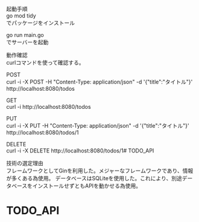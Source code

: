起動手順  
go mod tidy  
でパッケージをインストール
  
go run main.go  
でサーバーを起動

動作確認  
curlコマンドを使って確認する。  

POST  
curl -i -X POST -H "Content-Type: application/json" -d '{"title":"タイトル"}' http://localhost:8080/todos
  
GET  
curl -i http://localhost:8080/todos
  
PUT  
curl -i -X PUT -H "Content-Type: application/json" -d '{"title":"タイトル"}' http://localhost:8080/todos/1
  
DELETE  
curl -i -X DELETE http://localhost:8080/todos/1# TODO_API

技術の選定理由  
フレームワークとしてGinを利用した。メジャーなフレームワークであり、情報が多くある為使用。
データベースはSQLiteを使用した。これにより、別途データベースをインストールせずともAPIを動かせる為使用。

# TODO_API
